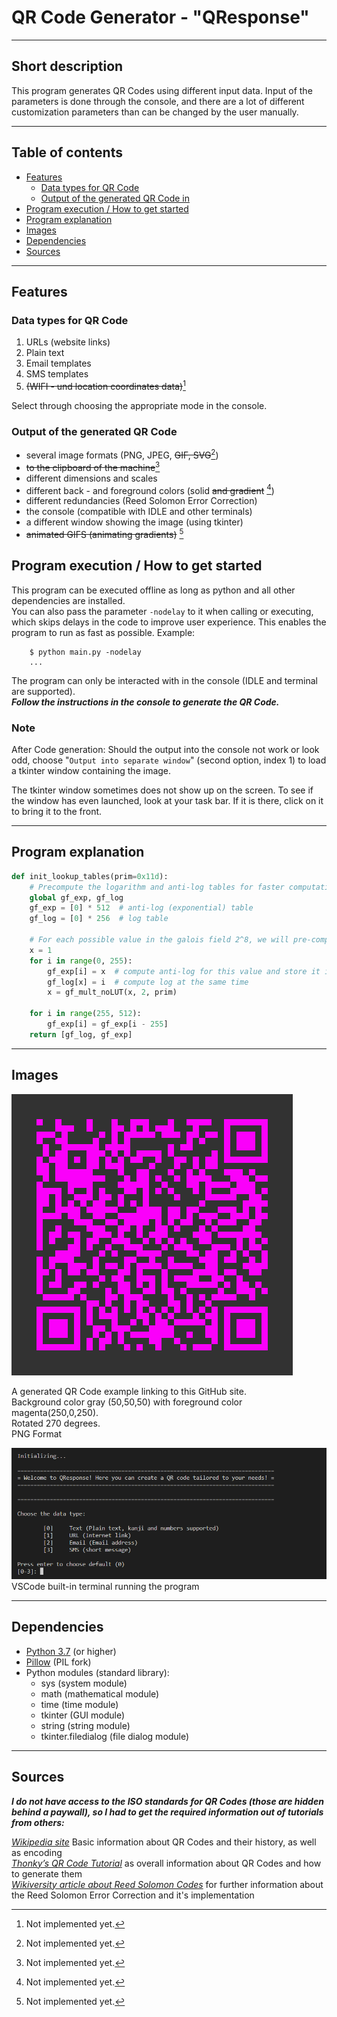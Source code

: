 
# QR Code Generator - "QResponse"

***

## Short description

This program generates QR Codes using different input data. Input of the parameters is done through the console, and there are a lot of different customization parameters than can be changed by the user manually.

***

## Table of contents

* [Features](#features)
  * [Data types for QR Code](#data-types-for-qr-code)
  * [Output of the generated QR Code in](#output-of-the-generated-qr-code)
* [Program execution / How to get started](#program-execution--how-to-get-started)
* [Program explanation](#program-explanation)
* [Images](#images)
* [Dependencies](#dependencies)
* [Sources](#sources)

***

## Features

### Data types for QR Code

1. URLs (website links)
2. Plain text
3. Email templates
4. SMS templates
5. ~~(WIFI - und location coordinates data)~~[^1]

Select through choosing the appropriate mode in the console.  

<!-- , vielleicht auch in die Grafische Benutzeroberfläche mit eingebaut (je nach Komplexität und Zeit) -->

### Output of the generated QR Code

* several image formats (PNG, JPEG, ~~GIF, SVG~~[^1])
* ~~to the clipboard of the machine~~[^1]
* different dimensions and scales
* different back - and foreground colors (solid ~~and gradient~~ [^1])
* different redundancies (Reed Solomon Error Correction)
* the console (compatible with IDLE and other terminals)
* a different window showing the image (using tkinter)
* ~~animated GIFS (animating gradients)~~ [^1]

[^1]: Not implemented yet.

## Program execution / How to get started

This program can be executed offline as long as python and all other dependencies are installed.  
You can also pass the parameter `-nodelay` to it when calling or executing, which skips delays in the code to improve user experience. This enables the program to run as fast as possible.
Example:

```shell
    $ python main.py -nodelay
    ...
```

The program can only be interacted with in the console (IDLE and terminal are supported).  
***Follow the instructions in the console to generate the QR Code.***

### Note

After Code generation:
Should the output into the console not work or look odd, choose "`Output into separate window`" (second option, index 1) to load a tkinter window containing the image.

The tkinter window sometimes does not show up on the screen. To see if the window has even launched, look at your task bar. If it is there, click on it to bring it to the front.

***

## Program explanation

```python
def init_lookup_tables(prim=0x11d):
    # Precompute the logarithm and anti-log tables for faster computation later, using the provided primitive polynomial (prim)
    global gf_exp, gf_log
    gf_exp = [0] * 512  # anti-log (exponential) table
    gf_log = [0] * 256  # log table

    # For each possible value in the galois field 2^8, we will pre-compute the logarithm and anti-logarithm (exponential) of this value
    x = 1
    for i in range(0, 255):
        gf_exp[i] = x  # compute anti-log for this value and store it in a table
        gf_log[x] = i  # compute log at the same time
        x = gf_mult_noLUT(x, 2, prim)

    for i in range(255, 512):
        gf_exp[i] = gf_exp[i - 255]
    return [gf_log, gf_exp]
```

***

## Images

![A generated QR Code example linking to this GitHub site](/img/Result1_link_to_website_270deg_H.png)  

A generated QR Code example linking to this GitHub site.  
Background color gray (50,50,50) with foreground color magenta(250,0,250).  
Rotated 270 degrees.  
PNG Format

![An instance of the program running in the terminal](/img/running_instance_terminal.png)  
VSCode built-in terminal running the program

***

## Dependencies

* [Python 3.7](https://www.python.org/downloads/) (or higher)
* [Pillow](https://pypi.org/project/Pillow/) (PIL fork)
* Python modules (standard library):  
  * sys (system module)
  * math (mathematical module)
  * time (time module)
  * tkinter (GUI module)
  * string (string module)
  * tkinter.filedialog (file dialog module)
  
***

## Sources

***I do not have access to the ISO standards for QR Codes (those are hidden behind a paywall), so I had to get the required information out of tutorials from others:***

*[Wikipedia site](https://en.wikipedia.org/wiki/QR_code)* Basic information about QR Codes and their history, as well as encoding  
*[Thonky’s QR Code Tutorial](https://www.thonky.com/qr-code-tutorial/)* as overall information about QR Codes and how to generate them  
*[Wikiversity article about Reed Solomon Codes](https://en.wikiversity.org/wiki/Reed%E2%80%93Solomon_codes_for_coders)* for further information about the Reed Solomon Error Correction and it's implementation  
